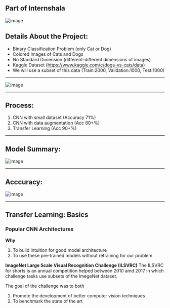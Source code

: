 
## Part of Internshala 

![image](https://github.com/Pramod2021-24IT/DL-Projects/assets/95674009/7d97ec73-f15c-4cae-a3b9-c42595517127)

## Details About the Project:
* Binary Classification Problem (only Cat or Dog)
* Colored Images of Cats and Dogs
* No Standard Dimension (different-different dimensions of images)
* Kaggle Dataset (https://www.kaggle.com/c/dogs-vs-cats/data)
* We will use a subset of this data
  (Train:2000, Validation:1000, Test:1000)
-------------------------------------
![image](https://github.com/Pramod2021-24IT/DL-Projects/assets/95674009/1346dad1-53de-4092-ae42-baffefeca899)

-----------------------------------------------------------------
## Process:
1. CNN with small dataset (Accuracy 71%)
2. CNN with data augmentation (Acc 80+%)
3. Transfer Learning (Acc 90+%)

---------------------------------------------------
## Model Summary:

![image](https://github.com/Pramod2021-24IT/DL-Projects/assets/95674009/efa7b595-5a88-4f3d-874e-33283605d145)

---------------------------------------------------------
## Acccuracy:


![image](https://github.com/Pramod2021-24IT/DL-Projects/assets/95674009/484f0f81-6e71-413e-9c8f-03d02a4d1ee8)

-------------------------------------------------

## Transfer Learning: Basics
 
### Popular CNN Architectures
**Why**
1. To bulid intuition for good model architecture
2. To use these pre-trained models without retraining for our problem

**ImageNet Large Scale Visual Recognition Challenge (ILSVRC)**
The ILSVRC for shorts is an annual competition helped between 2010 amd 2017 in which challenge tasks use subsets of the ImegeNet dataset.

The goal of the challenge was to both
1. Promote the development of better computer vision techniques
2. To benchmark the state of the art
